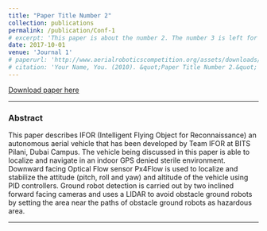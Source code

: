 ```yaml
---
title: "Paper Title Number 2"
collection: publications
permalink: /publication/Conf-1
# excerpt: 'This paper is about the number 2. The number 3 is left for future work.'
date: 2017-10-01
venue: 'Journal 1'
# paperurl: 'http://www.aerialroboticscompetition.org/assets/downloads/2017SymposiumPapers/BirlaInstituteofTechnologyandSciencePilani.pdf'
# citation: 'Your Name, You. (2010). &quot;Paper Title Number 2.&quot; <i>Journal 1</i>. 1(2).'
---
```



[Download paper here](http://www.aerialroboticscompetition.org/assets/downloads/2017SymposiumPapers/BirlaInstituteofTechnologyandSciencePilani.pdf)

---

### Abstract

This  paper  describes  IFOR  (Intelligent  Flying  Object  for  Reconnaissance)  an autonomous  aerial  vehicle  that  has  been  developed  by  Team  IFOR  at  BITS  Pilani, Dubai  Campus.  The  vehicle  being  discussed  in  this  paper  is  able  to  localize  and navigate  in  an  indoor  GPS  denied  sterile  environment.  Downward  facing  Optical Flow  sensor  Px4Flow  is  used  to  localize  and  stabilize  the  attitude  (pitch,  roll  and yaw)  and  altitude  of  the  vehicle  using  PID  controllers.  Ground  robot  detection  is carried  out  by  two  inclined  forward  facing  cameras  and  uses  a  LIDAR  to  avoid obstacle  ground  robots  by  setting  the  area  near  the  paths  of  obstacle  ground  robots as  hazardous  area. 

---

